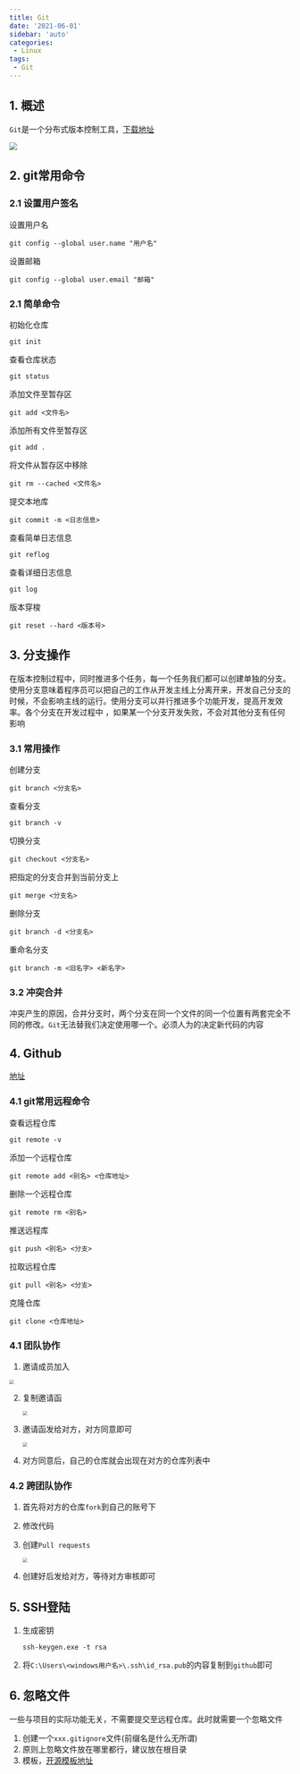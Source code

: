 ```yaml
---
title: Git
date: '2021-06-01'
sidebar: 'auto'
categories:
 - Linux
tags:
 - Git
---
```


## 1. 概述

`Git`是一个分布式版本控制工具，[下载地址](https://git-scm.com/download)

<img src="https://gitee.com/dingwanli/picture/raw/master/20210601162032.png" style="zoom:90%;" />

## 2. git常用命令

### 2.1 设置用户签名

设置用户名

```shell
git config --global user.name "用户名"
```

设置邮箱

```shell
git config --global user.email "邮箱"
```

### 2.1 简单命令

初始化仓库

```shell
git init
```

查看仓库状态

```shell
git status
```

添加文件至暂存区

```shell
git add <文件名>
```

添加所有文件至暂存区

```shell
git add .
```

将文件从暂存区中移除

```shell
git rm --cached <文件名>
```

提交本地库

```shell
git commit -m <日志信息>
```

查看简单日志信息

```shell
git reflog
```

查看详细日志信息

```shell
git log
```

版本穿梭

```shell
git reset --hard <版本号>
```

## 3. 分支操作

在版本控制过程中，同时推进多个任务，每一个任务我们都可以创建单独的分支。使用分支意味着程序员可以把自己的工作从开发主线上分离开来，开发自己分支的时候，不会影响主线的运行。使用分支可以并行推进多个功能开发，提高开发效率。各个分支在开发过程中 ，如果某一个分支开发失败，不会对其他分支有任何影响

### 3.1 常用操作

创建分支

```shell
git branch <分支名>
```

查看分支

```shell
git branch -v
```

切换分支

```shell
git checkout <分支名>
```

把指定的分支合并到当前分支上

```shell
git merge <分支名>
```

删除分支

```shell
git branch -d <分支名>
```

重命名分支

```shell
git branch -m <旧名字> <新名字>
```

### 3.2 冲突合并

冲突产生的原因，合并分支时，两个分支在同一个文件的同一个位置有两套完全不同的修改。`Git`无法替我们决定使用哪一个。必须人为的决定新代码的内容

## 4. Github

[地址](https://github.com/)

### 4.1 git常用远程命令

查看远程仓库

```shell
git remote -v
```

添加一个远程仓库

```shell
git remote add <别名> <仓库地址>
```

删除一个远程仓库

```shell
git remote rm <别名>
```

推送远程库

```shell
git push <别名> <分支>
```

拉取远程仓库

```shell
git pull <别名> <分支>
```

克隆仓库

```shell
git clone <仓库地址>
```

### 4.1 团队协作

1. 邀请成员加入

<img src="https://gitee.com/dingwanli/picture/raw/master/20210601184736.png" style="zoom:50%;" />

2. 复制邀请函

   <img src="https://gitee.com/dingwanli/picture/raw/master/20210601184925.png" style="zoom:50%;" />

3. 邀请函发给对方，对方同意即可

   <img src="https://gitee.com/dingwanli/picture/raw/master/20210601185121.png" style="zoom:50%;" />

4. 对方同意后，自己的仓库就会出现在对方的仓库列表中

### 4.2 跨团队协作

1. 首先将对方的仓库`fork`到自己的账号下

2. 修改代码

3. 创建`Pull requests`

   <img src="https://gitee.com/dingwanli/picture/raw/master/20210601190612.png" style="zoom:50%;" />

4. 创建好后发给对方，等待对方审核即可

## 5. SSH登陆

1. 生成密钥

   ```shell
   ssh-keygen.exe -t rsa
   ```

2. 将`C:\Users\<windows用户名>\.ssh\id_rsa.pub`的内容复制到`github`即可

## 6. 忽略文件

一些与项目的实际功能无关，不需要提交至远程仓库。此时就需要一个忽略文件

1. 创建一个`xxx.gitignore`文件(前缀名是什么无所谓)
2. 原则上忽略文件放在哪里都行，建议放在根目录
3. 模板，[开源模板地址](https://github.com/github/gitignore)

